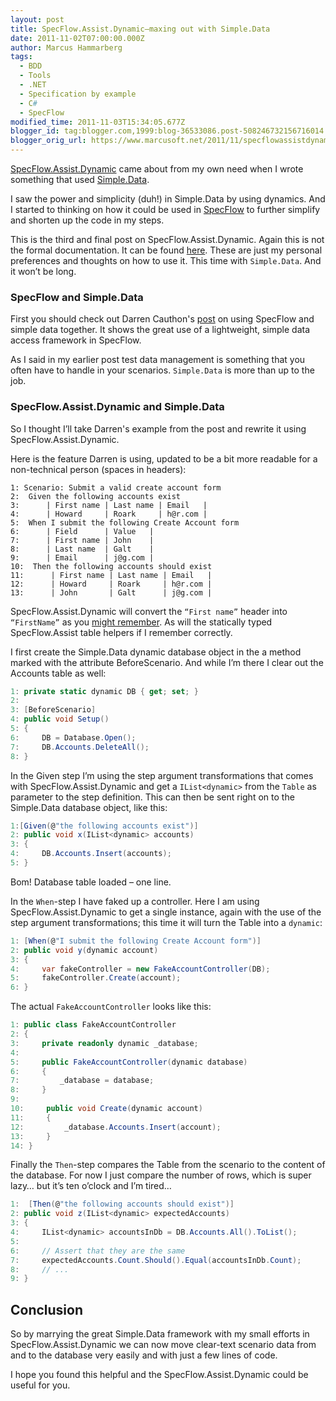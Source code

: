 ```yaml
---
layout: post
title: SpecFlow.Assist.Dynamic–maxing out with Simple.Data
date: 2011-11-02T07:00:00.000Z
author: Marcus Hammarberg
tags:
  - BDD
  - Tools
  - .NET
  - Specification by example
  - C#
  - SpecFlow
modified_time: 2011-11-03T15:34:05.677Z
blogger_id: tag:blogger.com,1999:blog-36533086.post-508246732156716014
blogger_orig_url: https://www.marcusoft.net/2011/11/specflowassistdynamicmaxing-out-with.html
---
```


<a href="https://github.com/marcusoftnet/SpecFlow.Assist.Dynamic" target="_blank">SpecFlow.Assist.Dynamic</a> came about from my own need when I wrote something that used <a href="https://github.com/markrendle/Simple.Data" target="_blank">Simple.Data</a>.

I saw the power and simplicity (duh!) in Simple.Data by using dynamics. And I started to thinking on how it could be used in <a href="http://www.blogger.com/www.specflow.org" target="_blank">SpecFlow</a> to further simplify and shorten up the code in my steps.

This is the third and final post on SpecFlow.Assist.Dynamic. Again this is not the formal documentation. It can be found <a href="https://github.com/marcusoftnet/SpecFlow.Assist.Dynamic/wiki" target="_blank">here</a>. These are just my personal preferences and thoughts on how to use it. This time with `Simple.Data`. And it won’t be long.

### SpecFlow and Simple.Data

First you should check out Darren Cauthon's <a href="http://darrencauthon.posterous.com/61641417"
target="_blank">post</a> on using SpecFlow and simple data together. It shows the great use of a lightweight, simple data access framework in SpecFlow.

As I said in my earlier post test data management is something that you often have to handle in your scenarios. `Simple.Data` is more than up to the job.

### SpecFlow.Assist.Dynamic and Simple.Data

So I thought I’ll take Darren's example from the post and rewrite it using SpecFlow.Assist.Dynamic.

Here is the feature Darren is using, updated to be a bit more readable for a non-technical person (spaces in headers):

```gherkin
1: Scenario: Submit a valid create account form
2:  Given the following accounts exist
3:      | First name | Last name | Email   |
4:      | Howard     | Roark     | h@r.com |
5:  When I submit the following Create Account form
6:      | Field      | Value   |
7:      | First name | John    |
8:      | Last name  | Galt    |
9:      | Email      | j@g.com |
10:  Then the following accounts should exist
11:      | First name | Last name | Email   |
12:      | Howard     | Roark     | h@r.com |
13:      | John       | Galt      | j@g.com |
```

SpecFlow.Assist.Dynamic will convert the `“First name”` header into `“FirstName”` as you <a href="https://github.com/marcusoftnet/SpecFlow.Assist.Dynamic/wiki/Conventions-used" target="_blank">might remember</a>. As will the statically typed SpecFlow.Assist table helpers if I remember correctly.

I first create the Simple.Data dynamic database object in the a method marked with the attribute BeforeScenario. And while I’m there I clear out the Accounts table as well:

```csharp
1: private static dynamic DB { get; set; }
2: 
3: [BeforeScenario]
4: public void Setup()
5: {
6:     DB = Database.Open();
7:     DB.Accounts.DeleteAll();
8: }
```

In the Given step I’m using the step argument transformations that comes with SpecFlow.Assist.Dynamic and get a `IList<dynamic>` from the `Table` as parameter to the step definition. This can then be sent right
on to the Simple.Data database object, like this:

```csharp
1:[Given(@"the following accounts exist")]
2: public void x(IList<dynamic> accounts)
3: {
4:     DB.Accounts.Insert(accounts);
5: }
```

Bom! Database table loaded – one line.

In the `When`-step I have faked up a controller. Here I am using SpecFlow.Assist.Dynamic to get a single instance, again with the use of
the step argument transformations; this time it will turn the Table into a `dynamic`:

```csharp
1: [When(@"I submit the following Create Account form")]
2: public void y(dynamic account)
3: {
4:     var fakeController = new FakeAccountController(DB);
5:     fakeController.Create(account);
6: }
```

The actual `FakeAccountController` looks like this:

```csharp
1: public class FakeAccountController
2: {
3:     private readonly dynamic _database;
4: 
5:     public FakeAccountController(dynamic database)
6:     {
7:         _database = database;
8:     }
9: 
10:     public void Create(dynamic account)
11:     {
12:         _database.Accounts.Insert(account);
13:     }
14: }
```

Finally the `Then`-step compares the Table from the scenario to the content of the database. For now I just compare the number of rows,
which is super lazy… but it’s ten o’clock and I’m tired…

```csharp
1:  [Then(@"the following accounts should exist")]
2: public void z(IList<dynamic> expectedAccounts)
3: {
4:     IList<dynamic> accountsInDb = DB.Accounts.All().ToList();
5:
6:     // Assert that they are the same
7:     expectedAccounts.Count.Should().Equal(accountsInDb.Count);
8:     // ...
9: }
```

## Conclusion

So by marrying the great Simple.Data framework with my small efforts in SpecFlow.Assist.Dynamic we can now move clear-text scenario data from and to the database very easily and with just a few lines of code.

I hope you found this helpful and the SpecFlow.Assist.Dynamic could be useful for you.

